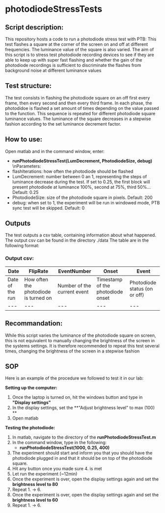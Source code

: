 # photodiodeStressTests

## Script description:
 This repository hosts a code to run a photodiode stress test with PTB:
 This test flashes a square at the corner of the screen on and off at different frequencies.
 The luminance value of the square is also varied. The aim of this script is to stress test
 photodiode recording devices to see if they are able to keep up with super fast flashing and 
 whether the gain of the photodiode recordings is sufficient to discriminate the flashes from
 background noise at different luminance values
 
## Test structure:
 The test consists in flashing the photodiode square on an off first every frame, then
 every second and then every third frame. In each phase, the photodidoe is flashed a set amount
 of times depending on the value passed to the function. This sequence is repeated for different 
 photodiode square luminance values. The luminance of the square decreases in a stepwise fashion 
 according to the set luminance decrement factor.
 
## How to use:
 Open matlab and in the command window, enter:
 - **runPhotodiodeStressTest(LumDecrement, PhotodiodeSize, debug)**
 \nParameters:
 - flashIterations: how often the photodiode should be flashed
 - LumDecrement: number between 0 an 1, representing the steps of luminance decrease during
 the test. If set to 0.25, the first block will present photodiode at luminance 100%, second
 at 75%, third 50%... Default: 0.25
 - PhotodiodeSize: size of the photodiode square in pixels. Default: 200
 - debug: when set to 1, the experiment will be run in windowed mode, PTB sync test will be 
 skipped. Default: 0
 
## Outputs
The test outputs a csv table, containing information about what happened. The output csv can
be found in the directory ./data
The table are in the following format:

### Output csv:
|Date | FlipRate | EventNumber | Onset | Event|
| --- | --- | --- | --- | --- |
|Date of the run | How often the photodiode is turned on | Number of the current event | Timestamp of the photodiode onset | Photodiode status (on or off)|
| --- | --- | --- | --- | --- |

## Recommandation:
While this script varies the luminance of the photodiode square on screen, this is not 
equivalent to manually changing the brightness of the screen in the systems settings. It is 
therefore recommended to repeat this test several times, changing the brightness of the screen 
in a stepwise fashion

## SOP
Here is an example of the procedure we followed to test it in our lab:

**Setting up the computer:**
1. Once the laptop is turned on, hit the windows button and type in **"Display settings"**
2. In the display settings, set the **"Adjust brightness level" to max (100) **
3. Open matlab

**Testing the photodiode:**
1. In matlab, navigate to the directory of the **runPhotodiodeStressTest.m**
2. In the command window, type in the following:
   - **runPhotodiodeStressTest(1000, 0.25, 400)**
4. The experiment should start and inform you that you should have the photodiode plugged in and that it should be on top of the photodiode square. 
5. Hit any button once you made sure 4. is met
6. Let run the experiment (~12min)
7. Once the experiment is over, open the display settings again and set the **brightness level to 80**
8. Repeat 1. -> 6.
7. Once the experiment is over, open the display settings again and set the **brightness level to 60**
8. Repeat 1. -> 6.
